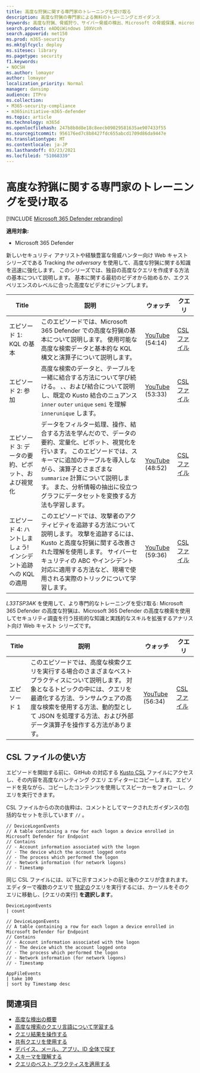 ```yaml
---
title: 高度な狩猟に関する専門家のトレーニングを受け取る
description: 高度な狩猟の専門家による無料のトレーニングとガイダンス
keywords: 高度な狩猟、脅威狩り、サイバー脅威の検出、Microsoft の脅威保護、microsoft 365、mtp、m365、検索、クエリ、言語、トレーニング、シナリオ、基本から高度な、ビデオ、ステップバイステップ
search.product: eADQiWindows 10XVcnh
search.appverid: met150
ms.prod: m365-security
ms.mktglfcycl: deploy
ms.sitesec: library
ms.pagetype: security
f1.keywords:
- NOCSH
ms.author: lomayor
author: lomayor
localization_priority: Normal
manager: dansimp
audience: ITPro
ms.collection:
- M365-security-compliance
- m365initiative-m365-defender
ms.topic: article
ms.technology: m365d
ms.openlocfilehash: 247b8b8d8e18c8eecb09029581635ae907433f55
ms.sourcegitcommit: 956176ed7c8b8427fdc655abcd1709d86da9447e
ms.translationtype: MT
ms.contentlocale: ja-JP
ms.lasthandoff: 03/23/2021
ms.locfileid: "51068339"
---
```

# <a name="get-expert-training-on-advanced-hunting"></a>高度な狩猟に関する専門家のトレーニングを受け取る

[!INCLUDE [Microsoft 365 Defender rebranding](../includes/microsoft-defender.md)]


**適用対象:**
- Microsoft 365 Defender

新しいセキュリティ アナリストや経験豊富な脅威ハンター向け Web キャスト シリーズである Tracking _the adversary_ を使用して、高度な狩猟に関する知識を迅速に強化します。 このシリーズでは、独自の高度なクエリを作成する方法の基本について説明します。 基本に関する最初のビデオから始めるか、エクスペリエンスのレベルに合った高度なビデオにジャンプします。


| Title | 説明 | ウォッチ | クエリ | 
|--|--|--|--|
| エピソード 1: KQL の基本 | このエピソードでは、Microsoft 365 Defender での高度な狩猟の基本について説明します。 使用可能な高度な検索データと基本的な KQL 構文と演算子について説明します。 | [YouTube](https://youtu.be/0D9TkGjeJwM?t=351) (54:14) | [CSL ファイル](https://github.com/microsoft/Microsoft-threat-protection-Hunting-Queries/blob/master/Webcasts/TrackingTheAdversary/Episode%201%20-%20KQL%20Fundamentals.csl) |
| エピソード 2: 参加 | 高度な検索のデータと、テーブルを一緒に結合する方法について学び続ける。 、、および結合について説明し、既定の Kusto 結合のニュアンス `inner` `outer` `unique` `semi` を理解 `innerunique` します。 | [YouTube](https://youtu.be/LMrO6K5TWOU?t=297) (53:33) | [CSL ファイル](https://github.com/microsoft/Microsoft-threat-protection-Hunting-Queries/blob/master/Webcasts/TrackingTheAdversary/Episode%202%20-%20Joins.csl) |
| エピソード 3: データの要約、ピボット、および視覚化 | データをフィルター処理、操作、結合する方法を学んだので、データの要約、定量化、ピボット、視覚化を行います。 このエピソードでは、スキーマに追加のテーブルを導入しながら、演算子とさまざまな `summarize` 計算について説明します。 また、分析情報の抽出に役立つグラフにデータセットを変換する方法も学習します。 | [YouTube](https://youtu.be/UKnk9U1NH6Y?t=296) (48:52) | [CSL ファイル](https://github.com/microsoft/Microsoft-threat-protection-Hunting-Queries/blob/master/Webcasts/TrackingTheAdversary/Episode%203%20-%20Summarizing%2C%20Pivoting%2C%20and%20Joining.csl) |
| エピソード 4: ハントしましょう! インシデント追跡への KQL の適用 | このエピソードでは、攻撃者のアクティビティを追跡する方法について説明します。 攻撃を追跡するには、Kusto と高度な狩猟に関する改善された理解を使用します。 サイバーセキュリティの ABC やインシデント対応に適用する方法など、現場で使用される実際のトリックについて学習します。 | [YouTube](https://youtu.be/2EUxOc_LNd8?t=291) (59:36) | [CSL ファイル](https://github.com/microsoft/Microsoft-threat-protection-Hunting-Queries/blob/master/Webcasts/TrackingTheAdversary/Episode%204%20-%20Lets%20Hunt.csl) 


*L33TSP3AK* を使用して、より専門的なトレーニングを受け取る: Microsoft 365 Defender の高度な狩猟は、Microsoft 365 Defender の高度な検索を使用してセキュリティ調査を行う技術的な知識と実践的なスキルを拡張するアナリスト向け Web キャスト シリーズです。 

| Title | 説明 | ウォッチ | クエリ | 
|--|--|--|--|
| エピソード 1  | このエピソードでは、高度な検索クエリを実行する場合のさまざまなベスト プラクティスについて説明します。 対象となるトピックの中には、クエリを最適化する方法、ランサムウェアの高度な検索を使用する方法、動的型として JSON を処理する方法、および外部データ演算子を操作する方法があります。 | [YouTube](https://www.youtube.com/watch?v=nMGbK-ALaVg&feature=youtu.be) (56:34) | [CSL ファイル](https://github.com/microsoft/Microsoft-365-Defender-Hunting-Queries/blob/master/Webcasts/l33tSpeak/Performance%2C%20Json%20and%20dynamics%20operator%2C%20external%20data.csl)


## <a name="how-to-use-the-csl-file"></a>CSL ファイルの使い方
エピソードを開始する前に、GitHub の対応する [Kusto CSL](https://github.com/microsoft/Microsoft-threat-protection-Hunting-Queries/tree/master/Webcasts/TrackingTheAdversary) ファイルにアクセスし、その内容を高度なハンティング クエリ エディターにコピーします。 エピソードを見ながら、コピーしたコンテンツを使用してスピーカーをフォローし、クエリを実行できます。 

CSL ファイルからの次の抜粋は、コメントとしてマークされたガイダンスの包括的なセットを示しています `//` 。

```kusto
// DeviceLogonEvents
// A table containing a row for each logon a device enrolled in Microsoft Defender for Endpoint
// Contains
// - Account information associated with the logon
// - The device which the account logged onto
// - The process which performed the logon
// - Network information (for network logons)
// - Timestamp
```

同じ CSL ファイルには、以下に示すコメントの前と後のクエリが含まれます。 エディターで複数のクエリで [特定の](advanced-hunting-query-language.md#work-with-multiple-queries-in-the-editor)クエリを実行するには、カーソルをそのクエリに移動し、[クエリの実行] **を選択します**。   

```kusto
DeviceLogonEvents
| count

// DeviceLogonEvents
// A table containing a row for each logon a device enrolled in Microsoft Defender for Endpoint
// Contains
// - Account information associated with the logon
// - The device which the account logged onto
// - The process which performed the logon
// - Network information (for network logons)
// - Timestamp

AppFileEvents
| take 100
| sort by Timestamp desc
```
     
## <a name="related-topics"></a>関連項目
- [高度な検出の概要](advanced-hunting-overview.md)
- [高度な捜索のクエリ言語について学習する](advanced-hunting-query-language.md)
- [クエリ結果を操作する](advanced-hunting-query-results.md)
- [共有クエリを使用する](advanced-hunting-shared-queries.md)
- [デバイス、メール、アプリ、ID 全体で探す](advanced-hunting-query-emails-devices.md)
- [スキーマを理解する](advanced-hunting-schema-tables.md)
- [クエリのベスト プラクティスを適用する](advanced-hunting-best-practices.md)

